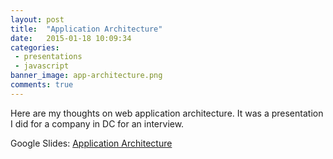```yaml
---
layout: post
title:  "Application Architecture"
date:   2015-01-18 10:09:34
categories:
 - presentations
 - javascript
banner_image: app-architecture.png
comments: true
---
```

Here are my thoughts on web application architecture. It was a presentation I did for a company in DC for an interview.

  Google Slides: [Application Architecture](http://slides.com/stevehartzog/apparchitecture#/)